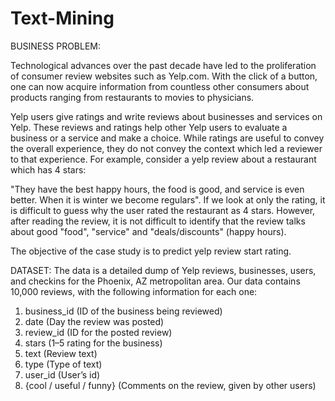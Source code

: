# Text-Mining

BUSINESS PROBLEM:

Technological advances over the past decade have led to the proliferation of consumer review websites such as Yelp.com. 
With the click of a button, one can now acquire information from countless other consumers about products ranging from 
restaurants to movies to physicians.

Yelp users give ratings and write reviews about businesses and services on Yelp. These reviews and ratings help other 
Yelp users to evaluate a business or a service and make a choice. While ratings are useful to convey the overall 
experience, they do not convey the context which led a reviewer to that experience. For example, consider a yelp 
review about a restaurant which has 4 stars:

"They have the best happy hours, the food is good, and service is even better. When it is winter we become regulars".
If we look at only the rating, it is difficult to guess why the user rated the restaurant as 4 stars. However, 
after reading the review, it is not difficult to identify that the review talks about good "food", "service" and 
"deals/discounts" (happy hours).

The objective of the case study is to predict yelp review start rating.

DATASET:
The data is a detailed dump of Yelp reviews, businesses, users, and checkins for the Phoenix, AZ metropolitan area. 
Our data contains 10,000 reviews, with the following information for each one:

1.	business_id (ID of the business being reviewed)
2.	date (Day the review was posted)
3.	review_id (ID for the posted review)
4.	stars (1–5 rating for the business)
5.	text (Review text)
6.	type (Type of text)
7.	user_id (User’s id)
8.	{cool / useful / funny} (Comments on the review, given by other users)
